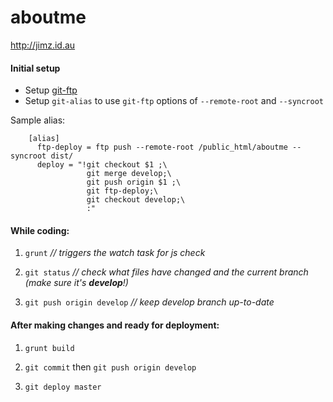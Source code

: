 # aboutme
http://jimz.id.au

#### Initial setup
* Setup [git-ftp](https://github.com/git-ftp/git-ftp)
* Setup `git-alias` to use `git-ftp` options of `--remote-root` and `--syncroot`

Sample alias:
```
    [alias]
      ftp-deploy = ftp push --remote-root /public_html/aboutme --syncroot dist/
      deploy = "!git checkout $1 ;\
                 git merge develop;\
                 git push origin $1 ;\
                 git ftp-deploy;\
                 git checkout develop;\
                 :"
```

#### While coding:

1. `grunt`  _// triggers the watch task for js check_

2. `git status`  _// check what files have changed and the current branch (make sure it's **develop**!)_

3. `git push origin develop`  _// keep develop branch up-to-date_


#### After making changes and ready for deployment:

1. `grunt build`

2. `git commit` then `git push origin develop`

3. `git deploy master`

